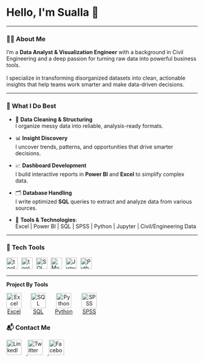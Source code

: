 <h1 align="left">Hello, I'm Sualla 👋</h1>

---

### 👨‍💻 About Me

<p align="left">
  I’m a <strong>Data Analyst & Visualization Engineer</strong> with a background in Civil Engineering and a deep passion for turning raw data into powerful business tools.
  <br><br>
  I specialize in transforming disorganized datasets into clean, actionable insights that help teams work smarter and make data-driven decisions.
</p>

---

### 💼 What I Do Best

- 🔧 **Data Cleaning & Structuring**  
  I organize messy data into reliable, analysis-ready formats.

- 📊 **Insight Discovery**  
  I uncover trends, patterns, and opportunities that drive smarter decisions.

- 📈 **Dashboard Development**  
  I build interactive reports in **Power BI** and **Excel** to simplify complex data.

- 🗂️ **Database Handling**  
  I write optimized **SQL** queries to extract and analyze data from various sources.

- 🧰 **Tools & Technologies**:  
  Excel | Power BI | SQL | SPSS | Python | Jupyter | Civil/Engineering Data

---

### 🧪 Tech Tools

<div align="left">
  <img src="https://github.com/user-attachments/assets/37794428-a557-44d9-ab04-05cf9449434b" width="30" height="30" alt="tool" style="padding-right:5px;" />
  <img src="https://github.com/user-attachments/assets/1e3f8eb8-0a56-4d20-990f-de02643a3070" width="30" height="30" alt="tool" style="padding-right:5px;" />
  <img src="https://cdn.jsdelivr.net/gh/devicons/devicon/icons/microsoftsqlserver/microsoftsqlserver-plain.svg" height="30" alt="SQL Server" style="padding-right:5px;" />
  <img src="https://cdn.jsdelivr.net/gh/devicons/devicon/icons/mysql/mysql-original.svg" height="30" alt="MySQL" style="padding-right:5px;" />
  <img src="https://cdn.jsdelivr.net/gh/devicons/devicon/icons/jupyter/jupyter-original.svg" height="30" alt="Jupyter" style="padding-right:5px;" />
  <img src="https://cdn.jsdelivr.net/gh/devicons/devicon/icons/python/python-original.svg" height="30" alt="Python" style="padding-right:5px;" />
</div>

---

<div align="left">

**Project By Tools**

  <!-- Excel -->
  <a href="https://github.com/YOUR_USERNAME/excel-cleaning" target="_blank" style="display:inline-block; text-align:center; margin-right:20px;">
    <img src="https://github.com/user-attachments/assets/1e3f8eb8-0a56-4d20-990f-de02643a3070" width="40" height="40" alt="Excel" />
    <div style="font-size:14px;">Excel</div>
  </a>

  <!-- SQL -->
  <a href="https://github.com/YOUR_USERNAME/sql-queries" target="_blank" style="display:inline-block; text-align:center; margin-right:20px;">
    <img src="https://cdn.jsdelivr.net/gh/devicons/devicon/icons/mysql/mysql-original.svg" height="40" alt="SQL" />
    <div style="font-size:14px;">SQL</div>
  </a>

  <!-- Python Projects -->
  <a href="https://github.com/YOUR_USERNAME/python-viz" target="_blank" style="display:inline-block; text-align:center; margin-right:20px;">
    <img src="https://cdn.jsdelivr.net/gh/devicons/devicon/icons/python/python-original.svg" height="40" alt="Python" />
    <div style="font-size:14px;">Python</div>
  </a>

  <!-- PowerBi -->
  <a href="https://github.com/YOUR_USERNAME/spss-survey-analysis" target="_blank" style="display:inline-block; text-align:center;">
    <img src="https://github.com/user-attachments/assets/37794428-a557-44d9-ab04-05cf9449434b" width="40" height="40" alt="SPSS" />
    <div style="font-size:14px;">SPSS</div>
  </a>

</div>


### 📬 Contact Me

<div align="left">
  <a href="https://linkedin.com/in/YOURUSERNAME" target="_blank">
    <img src="https://cdn.jsdelivr.net/gh/devicons/devicon/icons/linkedin/linkedin-original-wordmark.svg" height="40" alt="LinkedIn" style="padding-right:12px;" />
  </a>
  <a href="https://twitter.com/YOURUSERNAME" target="_blank">
    <img src="https://cdn.jsdelivr.net/gh/devicons/devicon/icons/twitter/twitter-original.svg" height="40" alt="Twitter" style="padding-right:12px;" />
  </a>
  <a href="https://facebook.com/YOURUSERNAME" target="_blank">
    <img src="https://cdn.jsdelivr.net/gh/devicons/devicon/icons/facebook/facebook-original.svg" height="40" alt="Facebook" />
  </a>
</div>
